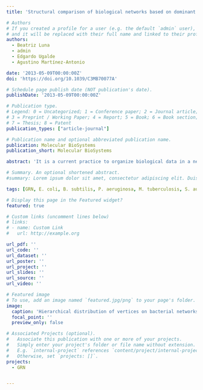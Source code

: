 ```yaml
---
title: 'Structural comparison of biological networks based on dominant vertices'

# Authors
# If you created a profile for a user (e.g. the default `admin` user), write the username (folder name) here
# and it will be replaced with their full name and linked to their profile.
authors:
  - Beatriz Luna
  - admin
  - Edgardo Ugalde
  - Agustino Martínez-Antonio

date: '2013-05-09T00:00:00Z'
doi: 'https://doi.org/10.1039/C3MB70077A'

# Schedule page publish date (NOT publication's date).
publishDate: '2013-05-09T00:00:00Z'

# Publication type.
# Legend: 0 = Uncategorized; 1 = Conference paper; 2 = Journal article;
# 3 = Preprint / Working Paper; 4 = Report; 5 = Book; 6 = Book section;
# 7 = Thesis; 8 = Patent
publication_types: ["article-journal"]

# Publication name and optional abbreviated publication name.
publication: Molecular BioSystems
publication_short: Molecular BioSystems

abstract: 'It is a current practice to organize biological data in a network structure where vertices represent biological components and arrows represent their interactions. A great diversity of graph theoretical notions, such as clustering coefficient, network motifs, centrality, degree distribution, etc., have been developed in order to characterize the structure of these networks. However, none of the existent characterizations allow us to determine global similarity among networks of different sizes. It is the aim of the present paper to introduce a mathematical tool to compare networks not only with regard to their topological structure, but also in their dynamical capabilities. For this reason we aim to propose a pseudo-distance between networks, built around the notions of determination and dominancy, concepts recently introduced in the context of regulatory dynamics on networks. We use our proposed pseudo-distance to compare networks from the following bacteria: E. coli, B. subtilis, P. aeruginosa, M. tuberculosis, S. aureus and C. glutamicum. We also use this pseudo-distance to compare these real bacterial networks with equivalent homogeneous, scale-free and geometric three dimensional random networks. We found that even when bacterial networks are characterized with different levels of detail, have different sizes and represent different aspects of the organisms, the proposed pseudo-distance captures all these characteristics, and indicates how similar they are or not from random networks.'

# Summary. An optional shortened abstract.
#summary: Lorem ipsum dolor sit amet, consectetur adipiscing elit. Duis posuere tellus ac convallis placerat. Proin tincidunt magna sed ex sollicitudin condimentum.

tags: [GRN, E. coli, B. subtilis, P. aeruginosa, M. tuberculosis, S. aureus, C. glutamicum, Graph theory]

# Display this page in the Featured widget?
featured: true

# Custom links (uncomment lines below)
# links:
# - name: Custom Link
#   url: http://example.org

url_pdf: ''
url_code: ''
url_dataset: ''
url_poster: ''
url_project: ''
url_slides: ''
url_source: ''
url_video: ''

# Featured image
# To use, add an image named `featured.jpg/png` to your page's folder.
image:
  caption: 'Hierarchical distribution of vertices on bacterial networks'
  focal_point: ''
  preview_only: false

# Associated Projects (optional).
#   Associate this publication with one or more of your projects.
#   Simply enter your project's folder or file name without extension.
#   E.g. `internal-project` references `content/project/internal-project/index.md`.
#   Otherwise, set `projects: []`.
projects:
  - GRN


---
```


